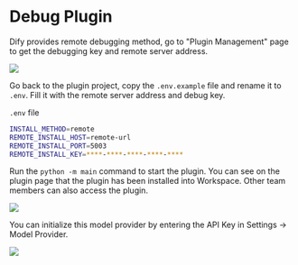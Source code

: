 # Debug Plugin

Dify provides remote debugging method, go to "Plugin Management" page to get the debugging key and remote server address.

![](https://assets-docs.dify.ai/2024/11/1cf15bc59ea10eb67513c8bdca557111.png)

Go back to the plugin project, copy the `.env.example` file and rename it to `.env`. Fill it with the remote server address and debug key.

`.env` file

```bash
INSTALL_METHOD=remote
REMOTE_INSTALL_HOST=remote-url
REMOTE_INSTALL_PORT=5003
REMOTE_INSTALL_KEY=****-****-****-****-****
```

Run the `python -m main` command to start the plugin. You can see on the plugin page that the plugin has been installed into Workspace. Other team members can also access the plugin.

![](https://assets-docs.dify.ai/2024/12/e11acb42ccb23c824f400b7e19fb2952.png)

You can initialize this model provider by entering the API Key in Settings → Model Provider.

![](https://assets-docs.dify.ai/2024/12/662de537d70a3607c240a05294a9f3e1.png)
